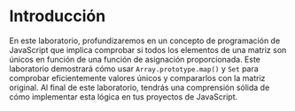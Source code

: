 # Introducción

En este laboratorio, profundizaremos en un concepto de programación de JavaScript que implica comprobar si todos los elementos de una matriz son únicos en función de una función de asignación proporcionada. Este laboratorio demostrará cómo usar `Array.prototype.map()` y `Set` para comprobar eficientemente valores únicos y compararlos con la matriz original. Al final de este laboratorio, tendrás una comprensión sólida de cómo implementar esta lógica en tus proyectos de JavaScript.
